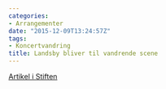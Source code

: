 ```yaml
---
categories:
- Arrangementer
date: "2015-12-09T13:24:57Z"
tags:
- Koncertvandring
title: Landsby bliver til vandrende scene
---
```


[Artikel i Stiften](http://stiften.dk/aarhus/landsby-bliver-til-vandrende-scene)